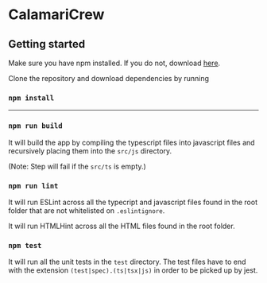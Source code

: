 # CalamariCrew

## Getting started

Make sure you have npm installed. If you do not, download [here](https://www.npmjs.com/get-npm).

Clone the repository and download dependencies by running
### `npm install`

***

### `npm run build`

It will build the app by compiling the typescript files into javascript files and recursively placing them into the `src/js` directory.

(Note: Step will fail if the `src/ts` is empty.)

### `npm run lint`

It will run ESLint across all the typecript and javascript files found in the root folder that are not whitelisted on `.eslintignore`.

It will run HTMLHint across all the HTML files found in the root folder.

### `npm test`

It will run all the unit tests in the `test` directory. The test files have to end with the extension `(test|spec).(ts|tsx|js)` in order to be picked up by jest.